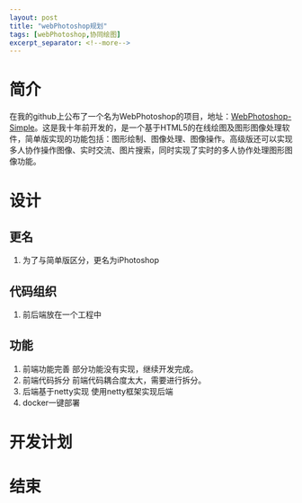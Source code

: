 ```yaml
---
layout: post
title: "webPhotoshop规划"
tags: [webPhotoshop,协同绘图]
excerpt_separator: <!--more-->
---
```


# 简介
在我的github上公布了一个名为WebPhotoshop的项目，地址：<a href="https://github.com/leanfish2011/WebPhotoshop-Simple" target="_blank">WebPhotoshop-Simple</a>。这是我十年前开发的，是一个基于HTML5的在线绘图及图形图像处理软件，简单版实现的功能包括：图形绘制、图像处理、图像操作。高级版还可以实现多人协作操作图像、实时交流、图片搜索，同时实现了实时的多人协作处理图形图像功能。

# 设计
## 更名
1. 为了与简单版区分，更名为iPhotoshop

## 代码组织   
1. 前后端放在一个工程中

## 功能
1. 前端功能完善
   部分功能没有实现，继续开发完成。
2. 前端代码拆分
   前端代码耦合度太大，需要进行拆分。
3. 后端基于netty实现
   使用netty框架实现后端
4. docker一键部署

# 开发计划

# 结束